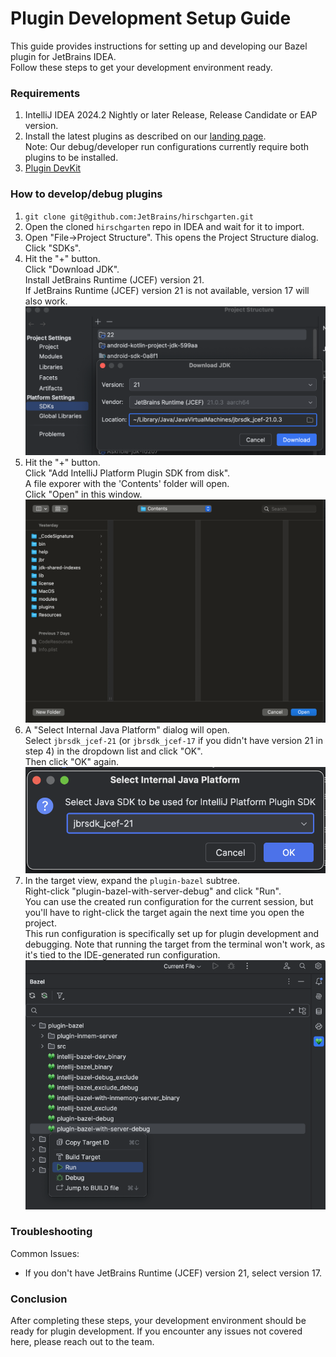 # Plugin Development Setup Guide

This guide provides instructions for setting up and developing our Bazel plugin for JetBrains IDEA.  
Follow these steps to get your development environment ready.

### Requirements

1) IntelliJ IDEA 2024.2 Nightly or later Release, Release Candidate or EAP version.
2) Install the latest plugins as described on our [landing page](https://lp.jetbrains.com/new-bazel-plugin/#:~:text=Install%20plugin).  
   Note: Our debug/developer run configurations currently require both plugins to be installed.
3) [Plugin DevKit](https://plugins.jetbrains.com/plugin/22851-plugin-devkit/versions/stable)

### How to develop/debug plugins

1) `git clone git@github.com:JetBrains/hirschgarten.git`
2) Open the cloned `hirschgarten` repo in IDEA and wait for it to import.
3) Open "File->Project Structure". This opens the Project Structure dialog.  
   Click "SDKs".
4) Hit the "+" button.  
   Click "Download JDK".  
   Install JetBrains Runtime (JCEF) version 21.  
   If JetBrains Runtime (JCEF) version 21 is not available, version 17 will also work.  
   <img src="../files/DEVELOPMENT_SETUP_1.png" width="600">
5) Hit the "+" button.  
   Click "Add IntelliJ Platform Plugin SDK from disk".  
   A file exporer with the 'Contents' folder will open.  
   Click "Open" in this window.  
   <img src="../files/DEVELOPMENT_SETUP_2.png" width="600">
6) A "Select Internal Java Platform" dialog will open.  
   Select `jbrsdk_jcef-21` (or `jbrsdk_jcef-17` if you didn't have version 21 in step 4) in the dropdown list and click "OK".  
   Then click "OK" again.  
   <img src="../files/DEVELOPMENT_SETUP_3.png" width="600">
7) In the target view, expand the `plugin-bazel` subtree.  
   Right-click "plugin-bazel-with-server-debug" and click "Run".  
   You can use the created run configuration for the current session, but you'll have to right-click the target again the next time you open the project.  
   This run configuration is specifically set up for plugin development and debugging. Note that running the target from the terminal won't work, as it's tied to the IDE-generated run configuration.  
   <img src="../files/DEVELOPMENT_SETUP_4.png" width="600">

### Troubleshooting

Common Issues:
- If you don't have JetBrains Runtime (JCEF) version 21, select version 17. 

### Conclusion

After completing these steps, your development environment should be ready for plugin development. If you encounter any issues not covered here, please reach out to the team.